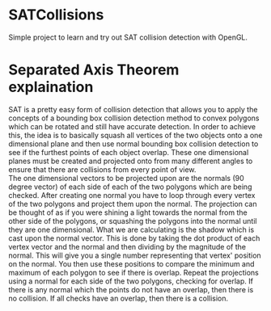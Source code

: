 # SATCollisions
Simple project to learn and try out SAT collision detection with OpenGL.

# Separated Axis Theorem explaination
SAT is a pretty easy form of collision detection that allows you to apply the concepts of a 
bounding box collision detection method to convex polygons which can be rotated and still have accurate detection.
In order to achieve this, the idea is to basically squash all vertices of the two objects onto a one dimensional 
plane and then use normal bounding box collision detection to see if the furthest points of each object overlap. 
These one dimensional planes must be created and projected onto from many different angles to ensure that there are 
collisions from every point of view.<br/>
The one dimensional vectors to be projected upon are the normals (90 degree vector) of each side of each of the 
two polygons which are being checked. After creating one normal you have to loop through every vertex of the two 
polygons and project them upon the normal. The projection can be thought of as if you were shining a light towards 
the normal from the other side of the polygons, or squashing the polygons into the normal until they are one dimensional. 
What we are calculating is the shadow which is cast upon the normal vector. This is done by taking the dot product 
of each vertex vector and the normal and then dividing by the magnitude of the normal. This will give you a single number 
representing that vertex' position on the normal. You then use these positions to compare the minimum and maximum 
of each polygon to see if there is overlap. Repeat the projections using a normal for each side of the two polygons, 
checking for overlap. If there is any normal which the points do not have an overlap, then there is no collision. If 
all checks have an overlap, then there is a collision.
